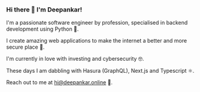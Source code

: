 ### Hi there 👋 I'm Deepankar! 

I'm a passionate software engineer by profession, specialised in backend development using Python 🐍.

I create amazing web applications to make the internet a better and more secure place 🔐. 

I'm currently in love with investing and cybersecurity 🤓.

These days I am dabbling with Hasura (GraphQL), Next.js and Typescript ⚛️.

Reach out to me at hi@deepankar.online 🤙.
